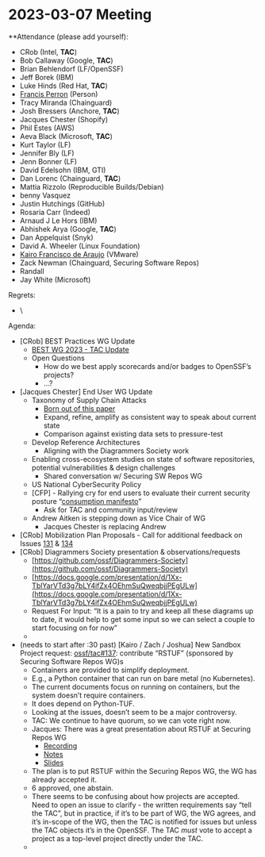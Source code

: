 # **2023-03-07 Meeting**
**Attendance (please add yourself):



* CRob (Intel, **TAC**)
* Bob Callaway (Google, **TAC**)
* Brian Behlendorf (LF/OpenSSF)
* Jeff Borek (IBM)
* Luke Hinds (Red Hat, **TAC**)
* [Francis Perron](mailto:f@u269c.com) (Person)
* Tracy Miranda (Chainguard)
* Josh Bressers (Anchore, **TAC**)
* Jacques Chester (Shopify)
* Phil Estes (AWS)
* Aeva Black (Microsoft, **TAC**)
* Kurt Taylor (LF)
* Jennifer Bly (LF)
* Jenn Bonner (LF)
* David Edelsohn (IBM, GTI)
* Dan Lorenc (Chainguard, **TAC**)
* Mattia Rizzolo (Reproducible Builds/Debian)
* benny Vasquez
* Justin Hutchings (GitHub)
* Rosaria Carr (Indeed)
* Arnaud J Le Hors (IBM)
* Abhishek Arya (Google, **TAC**)
* Dan Appelquist (Snyk)
* David A. Wheeler (Linux Foundation)
* [Kairo Francisco de Araujo](mailto:kdearaujo@vmware.com) (VMware)
* Zack Newman (Chainguard, Securing Software Repos)
* Randall
* Jay White (Microsoft)

Regrets:



*  \


Agenda:



* [CRob] BEST Practices WG Update
    * [BEST WG 2023 - TAC Update](https://docs.google.com/presentation/d/1n_zaIdwaG7Tv1UA0ZPnxl0Z7sFenKt7aB2A1vfMtgjc/)
    * Open Questions
        * How do we best apply scorecards and/or badges to OpenSSF’s projects?
        * …?
* [Jacques Chester] End User WG Update
    * Taxonomy of Supply Chain Attacks
        * [Born out of this paper](https://www.computer.org/csdl/proceedings-article/sp/2023/933600a167/1He7XSTyRKE)
        * Expand, refine, amplify as consistent way to speak about current state
        * Comparison against existing data sets to pressure-test
    * Develop Reference Architectures
        * Aligning with the Diagrammers Society work
    * Enabling cross-ecosystem studies on state of software repositories, potential vulnerabilities & design challenges
        * Shared conversation w/ Securing SW Repos WG
    * US National CyberSecurity Policy
    * [CFP] - Rallying cry for end users to evaluate their current security posture “[consumption manifesto](https://docs.google.com/document/d/1MhiTQ5j6P-p6Naqnj27NP70a1Uik154JZAzkQ4j3IFQ/edit)”
        * Ask for TAC and community input/review
    * Andrew Aitken is stepping down as Vice Chair of WG
        * Jacques Chester is replacing Andrew 
* [CRob] Mobilization Plan Proposals - Call for additional feedback on Issues [131](https://github.com/ossf/tac/issues/131) & [134](https://github.com/ossf/tac/issues/134) 
* [CRob] Diagrammers Society presentation & observations/requests 
    * [https://github.com/ossf/Diagrammers-Society](https://github.com/ossf/Diagrammers-Society) 
    * [https://docs.google.com/presentation/d/1Xx-TblYarVTd3g7bLY4ifZx4OEhmSuQweqbjjPEgULw](https://docs.google.com/presentation/d/1Xx-TblYarVTd3g7bLY4ifZx4OEhmSuQweqbjjPEgULw) 
    * Request For Input: “It is a pain to try and keep all these diagrams up to date, it would help to get some input so we can select a couple to start focusing on for now”
    * 
* (needs to start after :30 past) [Kairo / Zach / Joshua] New Sandbox Project request: [ossf/tac#137](https://github.com/ossf/tac/pull/137): contribute “RSTUF” (sponsored by Securing Software Repos WG)s
    * Containers are provided to simplify deployment.
    * E.g., a Python container that can run on bare metal (no Kubernetes).
    * The current documents focus on running on containers, but the system doesn’t require containers.
    * It does depend on Python-TUF.
    * Looking at the issues, doesn’t seem to be a major controversy.
    * TAC: We continue to have quorum, so we can vote right now.
    * Jacques: There was a great presentation about RSTUF at Securing Repos WG
        * [Recording](https://www.youtube.com/watch?v=XQ6k3QR95J4)
        * [Notes](https://docs.google.com/document/d/1-f6m442MHg9hktrbcp-4sM9GbZC3HLTpZPpxMXjMCp4/edit#heading=h.39jar4rgsvu9)
        * [Slides](https://docs.google.com/presentation/d/1Eu580ojkdMUEIY1Amh4IJNRga7WxkxaZoO5nyLrgsHw/edit#slide=id.p1)
    * The plan is to put RSTUF within the Securing Repos WG, the WG has already accepted it.
    * 6 approved, one abstain.
    * There seems to be confusing about how projects are accepted. Need to open an issue to clarify - the written requirements say “tell the TAC”, but in practice, if it’s to be part of WG, the WG agrees, and it’s in-scope of the WG, then the TAC is notified for issues but unless the TAC objects it’s in the OpenSSF. The TAC *must* vote to accept a project as a top-level project directly under the TAC.
    * 


